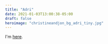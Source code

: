 ```yaml
---
title: "Adri"
date: 2021-01-03T13:00:38-05:00
draft: false
heroimage: "christineandjon_bg_adri_tiny.jpg"
---
```

I'm [here](https://en.wikipedia.org/wiki/November_18).